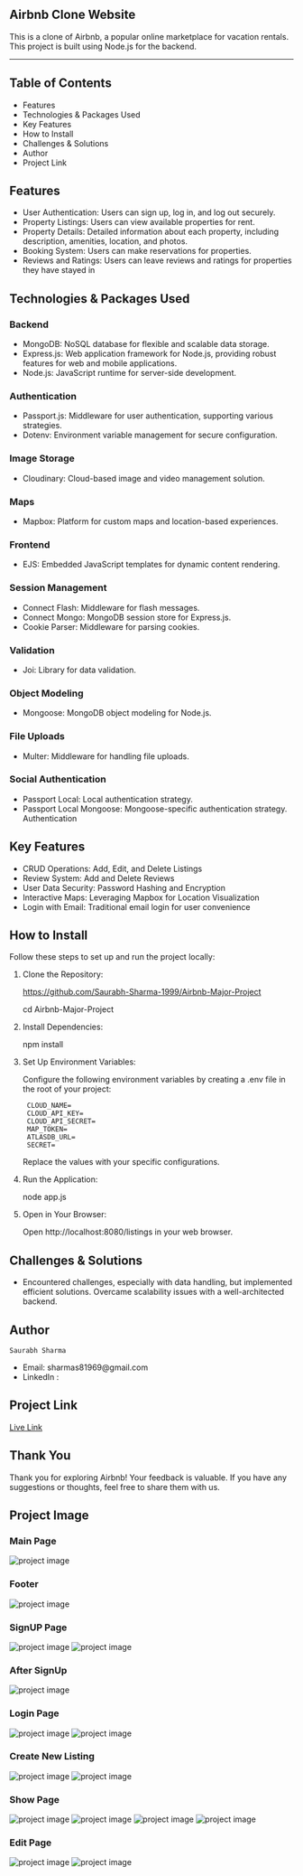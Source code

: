 ## Airbnb Clone Website
This is a clone of Airbnb, a popular online marketplace for vacation rentals. This project is built using Node.js for the backend.
<hr>

## Table of Contents

<ul>
   <li>Features</li>
   <li> Technologies & Packages Used</li>
   <li>Key Features</li>
   <li>How to Install</li>
   <li> Challenges & Solutions</li>
   <li>Author</li>
   <li>Project Link</li>

</ul>

## Features

<ul>
   <li>User Authentication: Users can sign up, log in, and log out securely.</li>
   <li>Property Listings: Users can view available properties for rent.</li>
   <li>Property Details: Detailed information about each property, including description, amenities, location, and photos.</li>
   <li>Booking System: Users can make reservations for properties.</li>
   <li> Reviews and Ratings: Users can leave reviews and ratings for properties they have stayed in</li>
   
</ul>

## Technologies & Packages Used

### Backend

<ul>
   <li>MongoDB: NoSQL database for flexible and scalable data storage.</li>
   <li> Express.js: Web application framework for Node.js, providing robust features for web and mobile applications.</li>
   <li>Node.js: JavaScript runtime for server-side development.</li>
   
</ul>


### Authentication

 
<ul>
   <li>Passport.js: Middleware for user authentication, supporting various strategies.</li>
   <li> Dotenv: Environment variable management for secure configuration.</li>  
</ul>
 

### Image Storage

<ul>
   <li>Cloudinary: Cloud-based image and video management solution.</li>
</ul>

 

### Maps

<ul>
   <li>Mapbox: Platform for custom maps and location-based experiences.</li>
</ul>



### Frontend

<ul>
   <li>EJS: Embedded JavaScript templates for dynamic content rendering.</li>
</ul>



### Session Management


<ul>
   <li>Connect Flash: Middleware for flash messages.</li>
   <li> Connect Mongo: MongoDB session store for Express.js.</li>
   <li>Cookie Parser: Middleware for parsing cookies.</li>
   
</ul>




### Validation

<ul>
   <li>Joi: Library for data validation.</li>
</ul>



### Object Modeling
 
 <ul>
   <li>Mongoose: MongoDB object modeling for Node.js.</li>
</ul>



### File Uploads

 <ul>
   <li>Multer: Middleware for handling file uploads.</li>
</ul>




### Social Authentication

 <ul>
   <li>Passport Local: Local authentication strategy.</li>
    <li>Passport Local Mongoose: Mongoose-specific authentication strategy. Authentication</li>
</ul>

## Key Features

<ul>
   <li>CRUD Operations: Add, Edit, and Delete Listings</li>
   <li>Review System: Add and Delete Reviews</li>
   <li>User Data Security: Password Hashing and Encryption</li>
   <li>Interactive Maps: Leveraging Mapbox for Location Visualization</li>
   <li>Login with Email: Traditional email login for user convenience</li>
   
</ul>


## How to Install

Follow these steps to set up and run the project locally:
 
 1. Clone the Repository:

    https://github.com/Saurabh-Sharma-1999/Airbnb-Major-Project

    cd Airbnb-Major-Project

2. Install Dependencies:

     npm install

3. Set Up Environment Variables:

    Configure the following environment variables by creating a .env file in the root of your project:

        CLOUD_NAME=
        CLOUD_API_KEY=
        CLOUD_API_SECRET=
        MAP_TOKEN=
        ATLASDB_URL=
        SECRET=

    Replace the values with your specific configurations.

4. Run the Application:

    node app.js

5. Open in Your Browser:

    Open http://localhost:8080/listings in your web browser.

## Challenges & Solutions

 <ul>
   <li>Encountered challenges, especially with data handling, but implemented efficient solutions. Overcame scalability issues with a well-architected backend.</li>
</ul>

   

## Author

    Saurabh Sharma
 <ul>
   <li> Email: sharmas81969@gmail.com</li>
    <li> LinkedIn :</li>
</ul>
    
## Project Link

<a href="https://airbnb-major-project-sbjr.onrender.com/">Live Link</a>

## Thank You

Thank you for exploring Airbnb! Your feedback is valuable. If you have any suggestions or thoughts, feel free to share them with us. 

## Project Image

### Main Page

<img src="./ProjectImage/ProjectFrontImage.png" alt="project image">

### Footer

<img src="./ProjectImage/FooterImage.png" alt="project image">

### SignUP Page

<img src="./ProjectImage/SignupImage.png" alt="project image">

<img src="./ProjectImage/SignupImageDetailFill.png" alt="project image">

### After SignUp

<img src="./ProjectImage/AfterSignUp.png" alt="project image">

### Login Page

<img src="./ProjectImage/loginImage.png" alt="project image">

<img src="./ProjectImage/AfterLogin.png" alt="project image">

### Create New Listing

<img src="./ProjectImage/Create new list.png" alt="project image">

<img src="./ProjectImage/CreateList2.png" alt="project image">

### Show Page

<img src="./ProjectImage/Listadded.png" alt="project image">

<img src="./ProjectImage/Listcreated.png" alt="project image">

<img src="./ProjectImage/Review.png" alt="project image">

<img src="./ProjectImage/Map.png" alt="project image">

### Edit Page

<img src="./ProjectImage/Editpage.png" alt="project image">

<img src="./ProjectImage/listedit.png" alt="project image">


